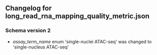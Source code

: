 ## Changelog for long_read_rna_mapping_quality_metric.json

### Schema version 2

* *assay_term_name* enum 'single-nuclei ATAC-seq' was changed to 'single-nucleus ATAC-seq'
